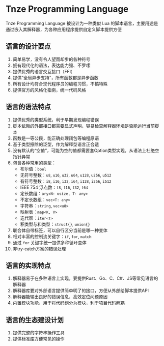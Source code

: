 # Tnze Programming Language

Tnze Programming Language 被设计为一种类似 Lua 的脚本语言，主要用途是通过嵌入其解释器，为各种应用程序提供自定义脚本提供方便

## 语言的设计要点

1. 简单易学，没有令人望而却步的各种符号
2. 拥有现代化的语法，表达能力强、不罗嗦
3. 提供优秀的语言交互接口（FFI）
4. 提供“全局异步支持”，所有函数都是异步函数
5. 所有设计均符合现代程序员的编程习惯，不搞特殊
6. 提供官方的风格化指南，统一代码风格

## 语言的语法特点

1. 提供优秀的类型系统，利于早期发现编程错误
2. 脚本依赖的外部接口都需要显式声明，容易检查解释器环境是否能运行当前脚本
3. 函数是一等公民，能正确处理闭包等编程原语
4. 基于类型擦除的泛型，作为解释型语言正合适
5. 没有默认的“空值”，可能为空的值都需要套Option类型实现，从语法上杜绝空指针异常
6. 包含各种常用的类型：
    - 布尔值：`bool`
    - 无符号整数：`u8`, `u16`, `u32`, `u64`, `u128`, `u256`, `u512`
    - 有符号整数：`i8`, `i16`, `i32`, `i64`, `i128`, `i256`, `i512`
    - IEEE 754 浮点数：`f8`, `f16`, `f32`, `f64`
    - 定长数组：`ary<N: usize, T: any>`
    - 不定长数组：`vec<T: any>`
    - 字符串：`string`, `vec<u8>`
    - 映射表：`map<K, V>`
    - 迭代器：`iter<T>`
    - 积类型与和类型：`struct{}`, `union{}`
7. 联合体自带标签，可以自行区分当前是哪一种变体
8. 相对丰富的控制流关键字：`if`, `for`, `match`
9. 通过 `for` 关键字统一提供多种循环变体
10. 非try-catch方案的错误处理

## 语言的实现特点

1. 解释器易于在多种语言上实现，要提供Rust、Go、C、C#、JS等常见语言的解释器
2. 解释器库要对外部语言提供简单明了的接口，方便从外部给脚本提供API
3. 解释器能输出良好的错误信息，高效定位问题原因
4. 内置模块功能，用于将代码划分为模块，利于项目代码解耦

## 语言的生态建设计划

1. 提供完整的字符串操作工具
2. 提供标准库方便常见的操作
